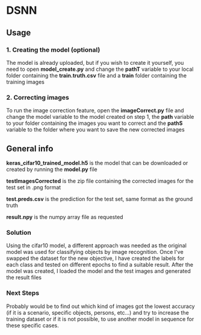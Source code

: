 # DSNN

## Usage

### **1. Creating the model** (optional)
The model is already uploaded, but if you wish to create it yourself, you need to open **model_create.py** and change the **pathT** variable to your local folder containing the **train.truth.csv** file and a **train** folder containing the training images

### **2. Correcting images**
To run the image correction feature, open the **imageCorrect.py** file and change the model variable to the model created on step 1, the **path** variable to your folder containing the images you want to correct and the **pathS** variable to the folder where you want to save the new corrected images


## **General info**
**keras_cifar10_trained_model.h5** is the model that can be downloaded or created by running the **model.py** file

**testImagesCorrected** is the zip file containing the corrected images for the test set in .png format

**test.preds.csv** is the prediction for the test set, same format as the ground truth

**result.npy** is the numpy array file as requested


### Solution
Using the cifar10 model, a different approach was needed as the original model was used for classifying objects by image recognition. Once I've swapped the dataset for the new objective, I have created the labels for each class and tested on different epochs to find a suitable result.
After the model was created, I loaded the model and the test images and generated the result files

### Next Steps
Probably would be to find out which kind of images got the lowest accuracy (if it is a scenario, specific objects, persons, etc...) and try to increase the training dataset or if it is not possible, to use another model in sequence for these specific cases.
